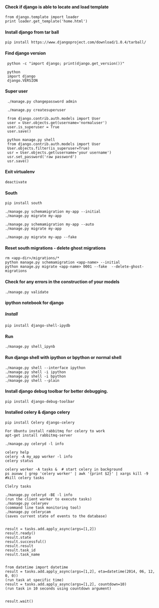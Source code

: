 #### Check if django is able to locate and load template
	from django.template import loader   
	print loader.get_template('home.html') 


#### Install django from tar ball 

    pip install https://www.djangoproject.com/download/1.0.4/tarball/    


#### Find django version 
     python -c "import django; print(django.get_version())"   
     
     python
     import django
     django.VERSION
     
     
#### Super user
     ./manage.py changepassword admin
     
     ./manage.py createsuperuser
     
     from django.contrib.auth.models import User
     user = User.objects.get(username='normaluser')
     user.is_superuser = True
     user.save()
    
     python manage.py shell
     from django.contrib.auth.models import User
     User.objects.filter(is_superuser=True)
     usr = User.objects.get(username='your username')
     usr.set_password('raw password')
     usr.save()
     
#### Exit virtualenv
    deactivate


#### South 
    pip install south
    
    ./manage.py schemamigration my-app --initial
    ./manage.py migrate my-app
    
    ./manage.py schemamigration my-app --auto
    ./manage.py migrate my-app
    
    ./manage.py migrate my-app --fake


#### Reset south migrations - delete ghost migrations
    rm <app-dir>/migrations/*
    python manage.py schemamigration <app-name> --initial
    python manage.py migrate <app-name> 0001 --fake  --delete-ghost-migrations
    
    
#### Check for any errors in the construction of your models
    ./manage.py validate
    

#### ipython notebook for django
##### Install
	pip install django-shell-ipydb
#### Run
	./manage.py shell_ipynb
	
#### Run django shell with ipython or bpython or normal shell 
	./manage.py shell --interface ipython
	./manage.py shell -i ipython
	./manage.py shell -i bpython
	./manage.py shell --plain
	
#### Install django debug toolbar for better debugging.
	pip install django-debug-toolbar
	
#### Installed celery & django celery
	pip install Celery django-celery
	
	For Ubuntu install rabbitmq for celery to work 
	apt-get install rabbitmq-server 
	
	./manage.py celeryd -l info 
	
	celery help
	celery -A my_app worker -l info
	celery status

	celery worker -A tasks &  # start celery in background
	ps auxww | grep 'celery worker' | awk '{print $2}' | xargs kill -9   #kill celery tasks
	
	Clelry tasks

	./manage.py celeryd -BE -l info 
	(run the client worker to execute tasks)
	./manage.py celeryev          
	(command line task monitoring tool)
	./manage.py celerycam
	(saves current state of events to the database)


	result = tasks.add.apply_async(args=[1,2])
	result.ready()
	result.state
	result.successful()
	result.result
	result.task_id
	result.task_name


	from datetime import datetime
	result = tasks.add.apply_async(args=[1,2], eta=datetime(2014, 06, 12, 0, 0))
	(run task at specific time)
	result = tasks.add.apply_async(args=[1,2], countdown=10)
	(run task in 10 seconds using countdown argument)


	result.wait()


	
	
	
	
    
    

